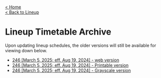 <a href="https://junimeek.github.io/">< Home</a><br/>
<a href="https://junimeek.github.io/via-bus/lineup/index.html">< Back to Lineup</a>

# Lineup Timetable Archive
<p>
    Upon updating lineup schedules, the older versions will still be available for viewing down below.
</p>

- <a target="_blank" href="https://junimeek.github.io/documents/2025/05/v1_Schedule246Web.pdf">246 [March 5, 2025; eff. Aug 19, 2024] - web version</a>
- <a target="_blank" href="https://junimeek.github.io/documents/2025/05/v1_Schedule246Printable.pdf">246 [March 5, 2025; eff. Aug 19, 2024] - Printable version</a>
- <a target="_blank" href="https://junimeek.github.io/documents/2025/05/v1_Schedule246Grayscale.pdf">246 [March 5, 2025; eff. Aug 19, 2024] - Grayscale version</a>